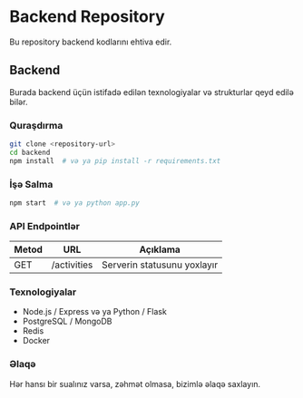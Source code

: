 # Backend Repository

Bu repository backend kodlarını ehtiva edir.

## Backend

Burada backend üçün istifadə edilən texnologiyalar və strukturlar qeyd edilə bilər.

### Quraşdırma

```bash
git clone <repository-url>
cd backend
npm install  # və ya pip install -r requirements.txt
```

### İşə Salma

```bash
npm start  # və ya python app.py
```

### API Endpointlər

| Metod  | URL            | Açıklama             |
|--------|--------------|----------------------|
| GET    | /activities      | Serverin statusunu yoxlayır |

### Texnologiyalar
- Node.js / Express və ya Python / Flask
- PostgreSQL / MongoDB
- Redis
- Docker

### Əlaqə
Hər hansı bir sualınız varsa, zəhmət olmasa, bizimlə əlaqə saxlayın.

